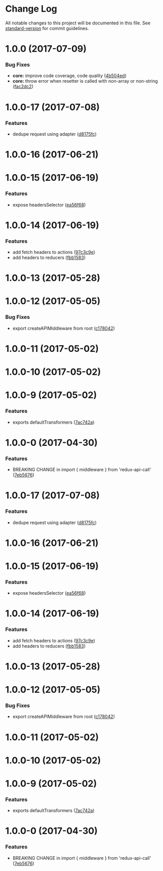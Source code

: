# Change Log

All notable changes to this project will be documented in this file.
See [standard-version](https://github.com/conventional-changelog/standard-version) for commit guidelines.

<a name="1.0.0"></a>
# 1.0.0 (2017-07-09)


### Bug Fixes

* **core:** improve code coverage, code quality ([4b504ed](https://github.com/tungv/redux-api-call/commit/4b504ed))
* **core:** throw error when resetter is called with non-array or non-string ([fac2dc2](https://github.com/tungv/redux-api-call/commit/fac2dc2))



<a name="1.0.0-17"></a>
# 1.0.0-17 (2017-07-08)


### Features

* dedupe request using adapter ([d8175fc](https://github.com/tungv/redux-api-call/commit/d8175fc))



<a name="1.0.0-16"></a>
# 1.0.0-16 (2017-06-21)



<a name="1.0.0-15"></a>
# 1.0.0-15 (2017-06-19)


### Features

* expose headersSelector ([ea56f68](https://github.com/tungv/redux-api-call/commit/ea56f68))



<a name="1.0.0-14"></a>
# 1.0.0-14 (2017-06-19)


### Features

* add fetch headers to actions ([97c3c9e](https://github.com/tungv/redux-api-call/commit/97c3c9e))
* add headers to reducers ([fbb1583](https://github.com/tungv/redux-api-call/commit/fbb1583))



<a name="1.0.0-13"></a>
# 1.0.0-13 (2017-05-28)



<a name="1.0.0-12"></a>
# 1.0.0-12 (2017-05-05)


### Bug Fixes

* export createAPIMiddleware from root ([c178042](https://github.com/tungv/redux-api-call/commit/c178042))



<a name="1.0.0-11"></a>
# 1.0.0-11 (2017-05-02)



<a name="1.0.0-10"></a>
# 1.0.0-10 (2017-05-02)



<a name="1.0.0-9"></a>
# 1.0.0-9 (2017-05-02)


### Features

* exports defaultTransformers ([7ac742a](https://github.com/tungv/redux-api-call/commit/7ac742a))



<a name="1.0.0-0"></a>
# 1.0.0-0 (2017-04-30)


### Features

* BREAKING CHANGE in import { middleware } from 'redux-api-call' ([7eb5676](https://github.com/tungv/redux-api-call/commit/7eb5676))




<a name="1.0.0-17"></a>
# 1.0.0-17 (2017-07-08)


### Features

* dedupe request using adapter ([d8175fc](https://github.com/tungv/redux-api-call/commit/d8175fc))



<a name="1.0.0-16"></a>
# 1.0.0-16 (2017-06-21)



<a name="1.0.0-15"></a>
# 1.0.0-15 (2017-06-19)


### Features

* expose headersSelector ([ea56f68](https://github.com/tungv/redux-api-call/commit/ea56f68))



<a name="1.0.0-14"></a>
# 1.0.0-14 (2017-06-19)


### Features

* add fetch headers to actions ([97c3c9e](https://github.com/tungv/redux-api-call/commit/97c3c9e))
* add headers to reducers ([fbb1583](https://github.com/tungv/redux-api-call/commit/fbb1583))



<a name="1.0.0-13"></a>
# 1.0.0-13 (2017-05-28)



<a name="1.0.0-12"></a>
# 1.0.0-12 (2017-05-05)


### Bug Fixes

* export createAPIMiddleware from root ([c178042](https://github.com/tungv/redux-api-call/commit/c178042))



<a name="1.0.0-11"></a>
# 1.0.0-11 (2017-05-02)



<a name="1.0.0-10"></a>
# 1.0.0-10 (2017-05-02)



<a name="1.0.0-9"></a>
# 1.0.0-9 (2017-05-02)


### Features

* exports defaultTransformers ([7ac742a](https://github.com/tungv/redux-api-call/commit/7ac742a))



<a name="1.0.0-0"></a>
# 1.0.0-0 (2017-04-30)


### Features

* BREAKING CHANGE in import { middleware } from 'redux-api-call' ([7eb5676](https://github.com/tungv/redux-api-call/commit/7eb5676))
